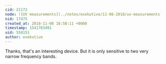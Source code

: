 ```yaml
---
cid: 21172
node: ![UV measurements](../notes/exekutive/11-06-2018/uv-measurements)
nid: 17475
created_at: 2018-11-08 18:58:11 +0000
timestamp: 1541703491
uid: 558151
author: exekutive
---
```


Thanks, that's an interesting device. But it is only sensitive to two very narrow frequency bands.
